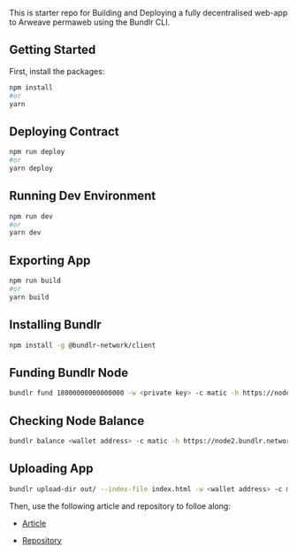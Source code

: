 This is starter repo for Building and Deploying a fully decentralised web-app to Arweave permaweb using the Bundlr CLI.

## Getting Started

First, install the packages:

```bash
npm install
#or
yarn
```

## Deploying Contract

```bash
npm run deploy
#or
yarn deploy
```

## Running Dev Environment

```bash
npm run dev
#or
yarn dev
```

## Exporting App

```bash
npm run build
#or
yarn build
```

## Installing Bundlr

```bash
npm install -g @bundlr-network/client
```

## Funding Bundlr Node

```bash
bundlr fund 18000000000000000 -w <private key> -c matic -h https://node2.bundlr.network
```

## Checking Node Balance

```bash
bundlr balance <wallet address> -c matic -h https://node2.bundlr.network
```

## Uploading App

```bash
bundlr upload-dir out/ --index-file index.html -w <wallet address> -c matic -h https://node2.bundlr.network
```

Then, use the following article and repository to folloe along:

- [Article]()

- [Repository]()
